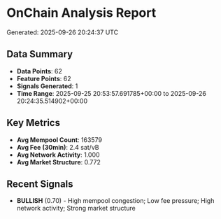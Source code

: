 # OnChain Analysis Report
Generated: 2025-09-26 20:24:37 UTC

## Data Summary
- **Data Points**: 62
- **Feature Points**: 62
- **Signals Generated**: 1
- **Time Range**: 2025-09-25 20:53:57.691785+00:00 to 2025-09-26 20:24:35.514902+00:00

## Key Metrics
- **Avg Mempool Count**: 163579
- **Avg Fee (30min)**: 2.4 sat/vB
- **Avg Network Activity**: 1.000
- **Avg Market Structure**: 0.772

## Recent Signals
- **BULLISH** (0.70) - High mempool congestion; Low fee pressure; High network activity; Strong market structure

